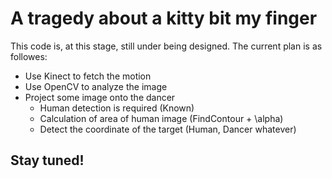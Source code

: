 
# A tragedy about a kitty bit my finger

This code is, at this stage, still under being designed. The current plan is as followes:

* Use Kinect to fetch the motion
* Use OpenCV to analyze the image 
* Project some image onto the dancer 
	* Human detection is required (Known)
	* Calculation of area of human image (FindContour + \alpha)
	* Detect the coordinate of the target (Human, Dancer whatever)

## Stay tuned!



